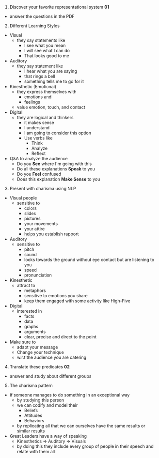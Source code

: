 1. Discover your favorite representational system **01**
  - answer the questions in the PDF

2. Different Learning Styles
  - Visual
    - they say statements like
      - I see what you mean
      - I will see what I can do
      - That looks good to me
  - Auditory
    - they say statement like
      - I hear what you are saying
      - that rings a bell
      - something tells me to go for it
  - Kinesthetic (Emotional)
    - they express themselves with 
      - emotions and 
      - feelings
    - value emotion, touch, and contact
  - Digital
    - they are logical and thinkers
      - it makes sense
      - I understand
      - I am going to consider this option
      - Use verbs like
        - Think
        - Analyze
        - Reflect
  - Q&A to analyze the audience
    - Do you **See** where I'm going with this
    - Do all these explanations **Speak** to you
    - Do you **Feel** confused
    - Does this explanation **Make Sense** to you

3. Present with charisma using NLP
  - Visual people
    - sensitive to 
      - colors
      - slides
      - pictures
      - your movements
      - your attire
      - helps you establish rapport
  - Auditory
    - sensitive to 
      - pitch
      - sound
      - looks towards the ground without eye contact but are listening to you
      - speed
      - pronunciation
  - Kinesthetic
    - attract to 
      - metaphors
      - sensitive to emotions you share
      - keep them engaged with some activity like High-Five
  - Digital
    - interested in
      - facts
      - data
      - graphs
      - arguments
      - clear, precise and direct to the point
  - Make sure to 
    - adapt your message
    - Change your technique
    - w.r.t the audience you are catering

4. Translate these predicates **02**
  - answer and study about different groups

5. The charisma pattern
  - if someone manages to do something in an exceptional way
    - by studying this person
    - we can codify and model their
      - Beliefs
      - Attitudes
      - Behaviors
    - by replicating all that we can ourselves have the same results or similar results
  - Great Leaders have a way of speaking
    - Kinesthetics => Auditory => Visuals
    - by doing this they include every group of people in their speech and relate with them all